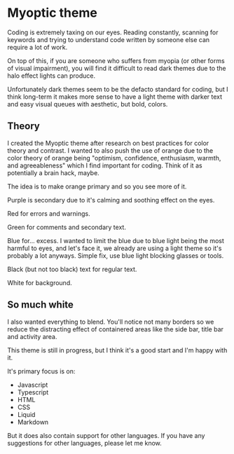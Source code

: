 # Myoptic theme

Coding is extremely taxing on our eyes. Reading constantly, scanning for keywords and trying to understand code written by someone else can require a lot of work.

On top of this, if you are someone who suffers from myopia (or other forms of visual impairment), you will find it difficult to read dark themes due to the halo effect lights can produce.

Unfortunately dark themes seem to be the defacto standard for coding, but I think long-term it makes more sense to have a light theme with darker text and easy visual queues with aesthetic, but bold, colors.

## Theory

I created the Myoptic theme after research on best practices for color theory and contrast. I wanted to also push the use of orange due to the color theory of orange being "optimism, confidence, enthusiasm, warmth, and agreeableness" which I find important for coding. Think of it as potentially a brain hack, maybe.

The idea is to make orange primary and so you see more of it.

Purple is secondary due to it's calming and soothing effect on the eyes.

Red for errors and warnings.

Green for comments and secondary text.

Blue for... excess. I wanted to limit the blue due to blue light being the most harmful to eyes, and let's face it, we already are using a light theme so it's probably a lot anyways. Simple fix, use blue light blocking glasses or tools.

Black (but not too black) text for regular text.

White for background.

## So much white

I also wanted everything to blend. You'll notice not many borders so we reduce the distracting effect of containered areas like the side bar, title bar and activity area.

This theme is still in progress, but I think it's a good start and I'm happy with it.

It's primary focus is on:
- Javascript
- Typescript
- HTML
- CSS
- Liquid
- Markdown

But it does also contain support for other languages. If you have any suggestions for other languages, please let me know.